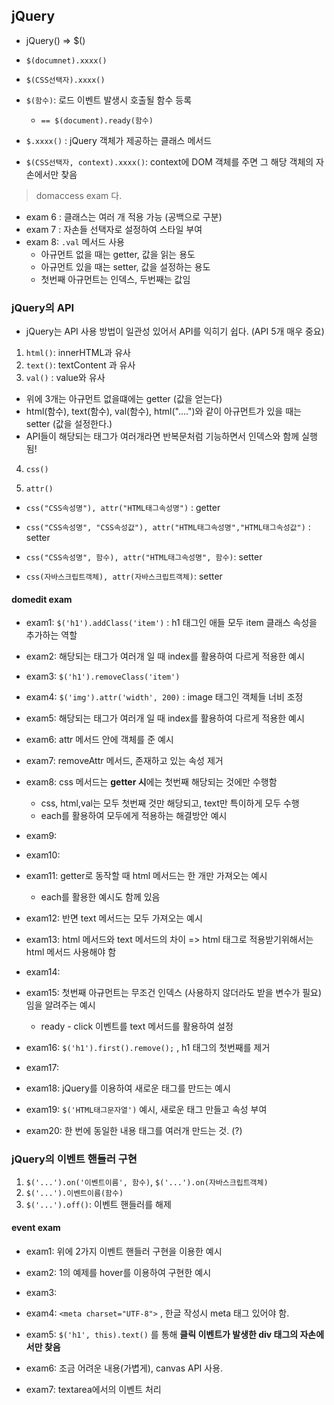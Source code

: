 ## jQuery

* jQuery() => $()

* `$(documnet).xxxx()` 

* `$(CSS선택자).xxxx()`

* `$(함수)`: 로드 이벤트 발생시 호출될 함수 등록 
  * `== $(document).ready(함수)`

* `$.xxxx()` : jQuery 객체가 제공하는 클래스 메서드
* `$(CSS선택자, context).xxxx()`: context에 DOM 객체를 주면 그 해당 객체의 자손에서만 찾음

> domaccess exam 다. 

* exam 6 : 클래스는 여러 개 적용 가능 (공백으로 구분)
* exam 7 : 자손들 선택자로 설정하여 스타일 부여
* exam 8: `.val`  메서드 사용
  * 아규먼트 없을 때는 getter, 값을 읽는 용도 
  * 아규먼트 있을 때는 setter, 값을 설정하는 용도
  * 첫번째 아규먼트는 인덱스, 두번째는 값임

### jQuery의 API

* jQuery는 API 사용 방법이 일관성 있어서 API를 익히기 쉽다.  (API 5개 매우 중요)

1. `html()`: innerHTML과 유사
2. `text()`: textContent 과 유사
3. `val()` : value와 유사 

* 위에 3개는 아규먼트 없을떄에는 getter (값을 얻는다)
* html(함수), text(함수), val(함수), html("....")와 같이 아규먼트가 있을 때는 setter (값을 설정한다.)
* API들이 해당되는 태그가 여러개라면 반복문처럼 기능하면서 인덱스와 함께 실행됨!

4. `css()`

5. `attr()`

* `css("CSS속성명"), attr("HTML태그속성명")` : getter 
* `css("CSS속성명", "CSS속성값"), attr("HTML태그속성명","HTML태그속성값")` : setter
* `css("CSS속성명", 함수), attr("HTML태그속성명", 함수)`: setter 

* `css(자바스크립트객체), attr(자바스크립트객체)`: setter 



#### domedit exam

* exam1: `$('h1').addClass('item')` : h1 태그인 애들 모두 item 클래스 속성을 추가하는 역할

* exam2: 해당되는 태그가 여러개 일 때 index를 활용하여 다르게 적용한 예시 
* exam3: `$('h1').removeClass('item')`
* exam4: `$('img').attr('width', 200)` : image 태그인 객체들 너비 조정
* exam5: 해당되는 태그가 여러개 일 때 index를 활용하여 다르게 적용한 예시

* exam6: attr 메서드 안에 객체를 준 예시
* exam7: removeAttr 메서드, 존재하고 있는 속성 제거
* exam8: css 메서드는 **getter 시**에는 첫번째 해당되는 것에만 수행함
  * css, html,val는 모두 첫번째 것만 해당되고, text만 특이하게 모두 수행
  * each를 활용하여 모두에게 적용하는 해결방안 예시
* exam9: 
* exam10: 
* exam11: getter로 동작할 때 html 메서드는 한 개만 가져오는 예시 
  * each를 활용한 예시도 함께 있음
* exam12: 반면 text 메서드는 모두 가져오는 예시

* exam13: html 메서드와 text 메서드의 차이 => html 태그로 적용받기위해서는 html 메서드 사용해야 함
* exam14: 
* exam15: 첫번째 아규먼트는 무조건 인덱스 (사용하지 않더라도 받을 변수가 필요)임을 알려주는 예시
  * ready - click 이벤트를 text 메서드를 활용하여 설정
* exam16: `$('h1').first().remove();` , h1 태그의 첫번째를 제거 
* exam17:
* exam18: jQuery를 이용하여 새로운 태그를 만드는 예시

* exam19: `$('HTML태그문자열')` 예시, 새로운 태그 만들고 속성 부여
* exam20: 한 번에 동일한 내용 태그를 여러개 만드는 것. (?)

### jQuery의 이벤트 핸들러 구현

1. `$('...').on('이벤트이름', 함수)`, `$('...').on(자바스크립트객체)`
2. `$('...').이벤트이름(함수)`
3. `$('...').off()`: 이벤트 핸들러를 해제

#### event exam

* exam1: 위에 2가지 이벤트 핸들러 구현을 이용한 예시
* exam2: 1의 예제를 hover를 이용하여 구현한 예시
* exam3: 
* exam4: `<meta charset="UTF-8">` , 한글 작성시 meta 태그 있어야 함.
* exam5: `$('h1', this).text()` 를 통해 **클릭 이벤트가 발생한 div 태그의 자손에서만 찾음** 

* exam6: 조금 어려운 내용(가볍게), canvas API 사용.
* exam7: textarea에서의 이벤트 처리